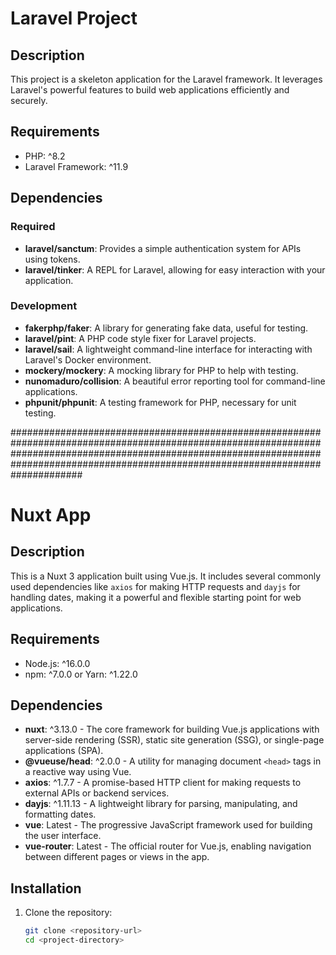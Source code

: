 # Laravel Project

## Description

This project is a skeleton application for the Laravel framework. It leverages Laravel's powerful features to build web applications efficiently and securely.

## Requirements

- PHP: ^8.2
- Laravel Framework: ^11.9

## Dependencies

### Required

- **laravel/sanctum**: Provides a simple authentication system for APIs using tokens.
- **laravel/tinker**: A REPL for Laravel, allowing for easy interaction with your application.

### Development

- **fakerphp/faker**: A library for generating fake data, useful for testing.
- **laravel/pint**: A PHP code style fixer for Laravel projects.
- **laravel/sail**: A lightweight command-line interface for interacting with Laravel's Docker environment.
- **mockery/mockery**: A mocking library for PHP to help with testing.
- **nunomaduro/collision**: A beautiful error reporting tool for command-line applications.
- **phpunit/phpunit**: A testing framework for PHP, necessary for unit testing.

#############################################################################################################################################################################################################################################


# Nuxt App

## Description

This is a Nuxt 3 application built using Vue.js. It includes several commonly used dependencies like `axios` for making HTTP requests and `dayjs` for handling dates, making it a powerful and flexible starting point for web applications.

## Requirements

- Node.js: ^16.0.0
- npm: ^7.0.0 or Yarn: ^1.22.0

## Dependencies

- **nuxt**: ^3.13.0 - The core framework for building Vue.js applications with server-side rendering (SSR), static site generation (SSG), or single-page applications (SPA).
- **@vueuse/head**: ^2.0.0 - A utility for managing document `<head>` tags in a reactive way using Vue.
- **axios**: ^1.7.7 - A promise-based HTTP client for making requests to external APIs or backend services.
- **dayjs**: ^1.11.13 - A lightweight library for parsing, manipulating, and formatting dates.
- **vue**: Latest - The progressive JavaScript framework used for building the user interface.
- **vue-router**: Latest - The official router for Vue.js, enabling navigation between different pages or views in the app.

## Installation

1. Clone the repository:
   ```bash
   git clone <repository-url>
   cd <project-directory>
